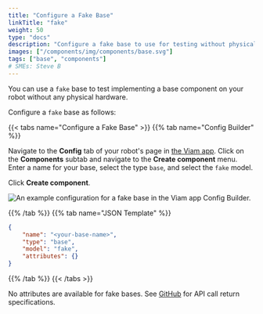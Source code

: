 ```yaml
---
title: "Configure a Fake Base"
linkTitle: "fake"
weight: 50
type: "docs"
description: "Configure a fake base to use for testing without physical hardware."
images: ["/components/img/components/base.svg"]
tags: ["base", "components"]
# SMEs: Steve B
---
```


You can use a `fake` base to test implementing a base component on your robot without any physical hardware.

Configure a `fake` base as follows:

{{< tabs name="Configure a Fake Base" >}}
{{% tab name="Config Builder" %}}

Navigate to the **Config** tab of your robot's page in [the Viam app](https://app.viam.com).
Click on the **Components** subtab and navigate to the **Create component** menu.
Enter a name for your base, select the type `base`, and select the `fake` model.

Click **Create component**.

![An example configuration for a fake base in the Viam app Config Builder.](../img/fake-base-ui-config.png)

{{% /tab %}}
{{% tab name="JSON Template" %}}

```json {class="line-numbers linkable-line-numbers"}
{
    "name": "<your-base-name>",
    "type": "base",
    "model": "fake",
    "attributes": {}
}
```

{{% /tab %}}
{{< /tabs >}}

No attributes are available for fake bases.
See [GitHub](https://github.com/viamrobotics/rdk/blob/main/components/base/fake/base.go) for API call return specifications.
